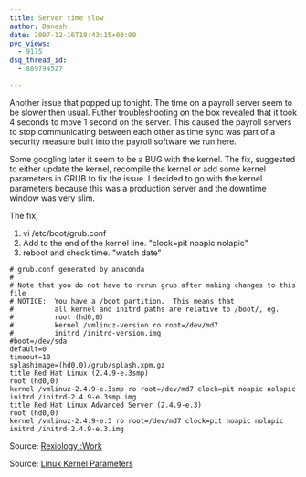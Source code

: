 ```yaml
---
title: Server time slow
author: Danesh
date: 2007-12-16T18:43:15+00:00
pvc_views:
  - 9175
dsq_thread_id:
  - 889794527

---
```

Another issue that popped up tonight. The time on a payroll server seem to be slower then usual. Futher troubleshooting on the box revealed that it took 4 seconds to move 1 second on the server. This caused the payroll servers to stop communicating between each other as time sync was part of a security measure built into the payroll software we run here.

Some googling later it seem to be a BUG with the kernel. The fix, suggested to either update the kernel, recompile the kernel or add some kernel parameters in GRUB to fix the issue. I decided to go with the kernel parameters because this was a production server and the downtime window was very slim.

The fix,

  1. vi /etc/boot/grub.conf
  2. Add to the end of the kernel line. "clock=pit noapic nolapic"
  3. reboot and check time. "watch date"

<!--more-->

    
    # grub.conf generated by anaconda
    #
    # Note that you do not have to rerun grub after making changes to this file
    # NOTICE:  You have a /boot partition.  This means that
    #          all kernel and initrd paths are relative to /boot/, eg.
    #          root (hd0,0)
    #          kernel /vmlinuz-version ro root=/dev/md7
    #          initrd /initrd-version.img
    #boot=/dev/sda
    default=0
    timeout=10
    splashimage=(hd0,0)/grub/splash.xpm.gz
    title Red Hat Linux (2.4.9-e.3smp)
    root (hd0,0)
    kernel /vmlinuz-2.4.9-e.3smp ro root=/dev/md7 clock=pit noapic nolapic
    initrd /initrd-2.4.9-e.3smp.img
    title Red Hat Linux Advanced Server (2.4.9-e.3)
    root (hd0,0)
    kernel /vmlinuz-2.4.9-e.3 ro root=/dev/md7 clock=pit noapic nolapic
    initrd /initrd-2.4.9-e.3.img

Source: [Rexiology::Work][1]

Source: [Linux Kernel Parameters][2]

 [1]: http://rextang.net/blogs/work/archive/2006/12/21/4516.aspx
 [2]: http://www.cyberciti.biz/howto/question/static/linux-kernel-parameters.php